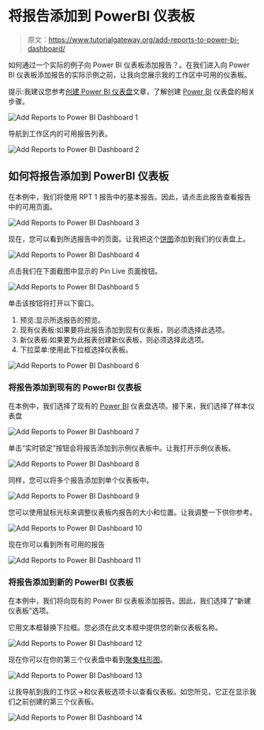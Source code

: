# 将报告添加到 PowerBI 仪表板

> 原文：<https://www.tutorialgateway.org/add-reports-to-power-bi-dashboard/>

如何通过一个实际的例子向 Power BI 仪表板添加报告？。在我们进入向 Power BI 仪表板添加报告的实际示例之前，让我向您展示我的工作区中可用的仪表板。

提示:我建议您参考[创建 Power BI 仪表盘](https://www.tutorialgateway.org/create-a-power-bi-dashboard/)文章，了解创建 [Power BI](https://www.tutorialgateway.org/power-bi-tutorial/) 仪表盘的相关步骤。

![Add Reports to Power BI Dashboard 1](img/7a2131551daf4ec0a2d85c72ed564f12.png)

导航到工作区内的可用报告列表。

![Add Reports to Power BI Dashboard 2](img/12e39d08068e6c5b8f5969152203c7b8.png)

## 如何将报告添加到 PowerBI 仪表板

在本例中，我们将使用 RPT 1 报告中的基本报告。因此，请点击此报告查看报告中的可用页面。

![Add Reports to Power BI Dashboard 3](img/7bf777d591957cb16bd9f375b657e512.png)

现在，您可以看到所选报告中的页面。让我把这个[饼图](https://www.tutorialgateway.org/pie-chart-in-power-bi/)添加到我们的仪表盘上。

![Add Reports to Power BI Dashboard 4](img/71d8963b89d12086bddfc3768d4536dd.png)

点击我们在下面截图中显示的 Pin Live 页面按钮。

![Add Reports to Power BI Dashboard 5](img/00ebf6b0d9b7d3a96e158e097cbdc45f.png)

单击该按钮将打开以下窗口。

1.  预览:显示所选报告的预览。
2.  现有仪表板:如果要将此报告添加到现有仪表板，则必须选择此选项。
3.  新仪表板:如果要为此报表创建新仪表板，则必须选择此选项。
4.  下拉菜单:使用此下拉框选择仪表板。

![Add Reports to Power BI Dashboard 6](img/90a3b9752349c787a3a9b48cfef95716.png)

### 将报告添加到现有的 PowerBI 仪表板

在本例中，我们选择了现有的 [Power BI](https://www.tutorialgateway.org/power-bi-tutorial/) 仪表盘选项。接下来，我们选择了样本仪表盘

![Add Reports to Power BI Dashboard 7](img/a2be9db83ca080c41be61a3371b910d1.png)

单击“实时锁定”按钮会将报告添加到示例仪表板中。让我打开示例仪表板。

![Add Reports to Power BI Dashboard 8](img/87f6e571252ad42c0bc4baa7f069578a.png)

同样，您可以将多个报告添加到单个仪表板中。

![Add Reports to Power BI Dashboard 9](img/68c297113b590f5e5b3245e877aa9c54.png)

您可以使用鼠标光标来调整仪表板内报告的大小和位置。让我调整一下供你参考。

![Add Reports to Power BI Dashboard 10](img/8ab28155182b4fcc61ce6eedd2d7df46.png)

现在你可以看到所有可用的报告

![Add Reports to Power BI Dashboard 11](img/c57f40a83ab08aadfac910990680f67a.png)

### 将报告添加到新的 PowerBI 仪表板

在本例中，我们将向现有的 Power BI 仪表板添加报告。因此，我们选择了“新建仪表板”选项。

它用文本框替换下拉框。您必须在此文本框中提供您的新仪表板名称。

![Add Reports to Power BI Dashboard 12](img/42c031dd760669f247daa23792ec8cb3.png)

现在你可以在你的第三个仪表盘中看到[聚集柱形图](https://www.tutorialgateway.org/clustered-column-chart-in-power-bi/)。

![Add Reports to Power BI Dashboard 13](img/e62d8ff64ab32d795fddb4a6b004b746.png)

让我导航到我的工作区->和仪表板选项卡以查看仪表板。如您所见，它正在显示我们之前创建的第三个仪表板。

![Add Reports to Power BI Dashboard 14](img/c4885db0529a4e10355505b526ca3be6.png)